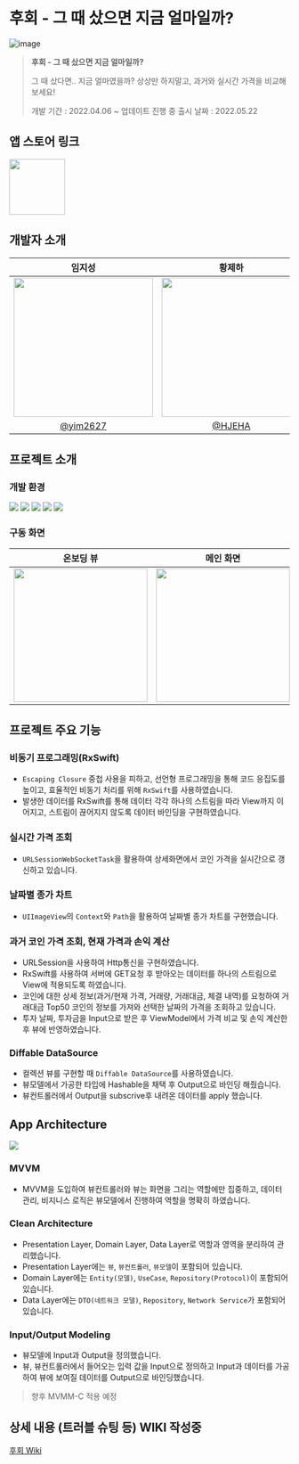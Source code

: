 # 후회 - 그 때 샀으면 지금 얼마일까?

![image](https://user-images.githubusercontent.com/70251136/169486601-47e9ec88-1df7-4570-b6f9-467075d7e099.png)

> **후회 - 그 때 샀으면 지금 얼마일까?**
> 
> 그 때 샀다면.. 지금 얼마였을까? 
> 상상만 하지말고, 과거와 실시간 가격을 비교해보세요!
> 
> 개발 기간 : 2022.04.06 ~ 업데이트 진행 중
> 출시 날짜 : 2022.05.22


## 앱 스토어 링크
[<img src="https://i.imgur.com/kZiWHOT.png" width="100" height="100">](https://apps.apple.com/kr/app/%ED%9B%84%ED%9A%8C-%EA%B7%B8-%EB%95%8C-%EC%83%80%EC%9C%BC%EB%A9%B4-%EC%A7%80%EA%B8%88-%EC%96%BC%EB%A7%88%EC%9D%BC%EA%B9%8C/id1624645983)

## 개발자 소개
|임지성|황제하|
|:---:|:---:|
|<img src="https://i.imgur.com/HlOi6PK.jpg" width="250" height="250">|<img src="https://i.imgur.com/i9r6sJJ.jpg" width="250" height="250">|
|[@yim2627](https://github.com/yim2627)|[@HJEHA](https://github.com/HJEHA)|

## 프로젝트 소개

### 개발 환경
![](https://img.shields.io/badge/Xcode-13.3-blue) ![](https://img.shields.io/badge/Swift-5.6-orange) ![](https://img.shields.io/badge/RxSwift-6.5.0-red) ![](https://img.shields.io/badge/Lottie-3.3.0-yellow) ![](https://img.shields.io/badge/SPM-0.6.0-red)

### 구동 화면

|온보딩 뷰|메인 화면|상세 화면|
|:---:|:---:|:---:|
|<img src="https://i.imgur.com/Pjv8fEn.gif" width="240">|<img src="https://user-images.githubusercontent.com/70251136/169845105-42c57615-f99c-4c74-9011-2bba52f3f403.gif" width="240">|<img src="https://i.imgur.com/CRFii1Q.gif" width="240">|

## 프로젝트 주요 기능
### 비동기 프로그래밍(RxSwift)
- `Escaping Closure` 중첩 사용을 피하고, 선언형 프로그래밍을 통해 코드 응집도를 높이고, 효율적인 비동기 처리를 위해 `RxSwift`를 사용하였습니다.
- 발생한 데이터를 RxSwift를 통해 데이터 각각 하나의 스트림을 따라 View까지 이어지고, 스트림이 끊어지지 않도록 데이터 바인딩을 구현하였습니다.

### 실시간 가격 조회
- `URLSessionWebSocketTask`을 활용하여 상세화면에서 코인 가격을 실시간으로 갱신하고 있습니다.

### 날짜별 종가 차트
- `UIImageView`의 `Context`와 `Path`을 활용하여 날짜별 종가 차트를 구현했습니다.

### 과거 코인 가격 조회, 현재 가격과 손익 계산
- URLSession을 사용하여 Http통신을 구현하였습니다.
- RxSwift를 사용하여 서버에 GET요청 후 받아오는 데이터를 하나의 스트림으로 View에 적용되도록 하였습니다.
- 코인에 대한 상세 정보(과거/현재 가격, 거래량, 거래대금, 체결 내역)를 요청하여 거래대금 Top50 코인의 정보를 가져와 선택한 날짜의 가격을 조회하고 있습니다.
- 투자 날짜, 투자금을 Input으로 받은 후 ViewModel에서 가격 비교 및 손익 계산한 후 뷰에 반영하였습니다.

### Diffable DataSource 
- 컬렉션 뷰를 구현할 때 `Diffable DataSource`를 사용하였습니다.
- 뷰모델에서 가공한 타입에 Hashable을 채택 후 Output으로 바인딩 해줬습니다.
- 뷰컨트롤러에서 Output을 subscrive후 내려온 데이터를 apply 했습니다.

## App Architecture

![](https://i.imgur.com/BvIKHWI.png)

### MVVM
+ MVVM을 도입하여 뷰컨트롤러와 뷰는 화면을 그리는 역할에만 집중하고, 데이터 관리, 비지니스 로직은 뷰모델에서 진행하여 역할을 명확히 하였습니다.

### Clean Architecture
+ Presentation Layer, Domain Layer, Data Layer로 역할과 영역을 분리하여 관리했습니다.
+ Presentation Layer에는 `뷰`, `뷰컨트롤러`, `뷰모델`이 포함되어 있습니다.
+ Domain Layer에는 `Entity(모델)`, `UseCase`, `Repository(Protocol)`이 포함되어 있습니다.
+ Data Layer에는 `DTO(네트워크 모델)`, `Repository`, `Network Service`가 포함되어 있습니다.

### Input/Output Modeling
+ 뷰모델에 Input과 Output을 정의했습니다.
+ 뷰, 뷰컨트롤러에서 들어오는 입력 값을 Input으로 정의하고 Input과 데이터를 가공하여 뷰에 보여질 데이터를 Output으로 바인딩했습니다.

> 향후 MVMM-C 적용 예정


## 상세 내용 (트러블 슈팅 등) WIKI 작성중

[후회 Wiki](https://github.com/Team-Nogari/Huhoe/wiki)
